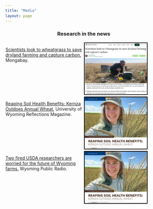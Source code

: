 ```yaml
---
title: "Media"
layout: page
---
```


<!--CSS styling-->
<style>
  .side-by-side {display: flex;}
  .side-by-side > div {flex: 1;padding: 1px;}
  .image-border {border: 2px solid black;}
</style>

<style>
h1, h2, h3 {text-align: center;}
</style>

<!--Subtitle-->
### Research in the news


<!--Mongabay-->
<div class="side-by-side"> <div>

<p> 
<a target="_blank" href="https://news.mongabay.com/2021/08/scientists-look-to-wheatgrass-to-save-dryland-farming-and-capture-carbon/">Scientists look to wheatgrass to save dryland farming and capture carbon.</a> 
Mongabay.
</p>

</div> <div>
<img src="/images/mongabay.jpg" width="200" class="image-border">
</div> </div>

<!--Reflections-->
<div class="side-by-side"> <div>

<p> 
<a target="_blank" href="https://www.uwyo.edu/uwexpstn/publications/reflections/reflections-2024-2024web.pdf">Reaping Soil Health Benefits: Kernza Outdoes Annual Wheat.</a> 
University of Wyoming Reflections Magazine. 
</p>

</div> <div>
<img src="/images/reflections.jpg" width="200" class="image-border">
</div> </div>

<!--WPR-->
<div class="side-by-side"> <div>

<p> 
<a target="_blank" href="https://www.wyomingpublicmedia.org/open-spaces/2025-03-07/two-fired-usda-researchers-are-worried-for-the-future-of-wyoming-farms">Two fired USDA researchers are worried for the future of Wyoming farms.</a> 
Wyoming Public Radio.
</p>

</div> <div>
<img src="/images/reflections.jpg" width="200" class="image-border">
</div> </div>



